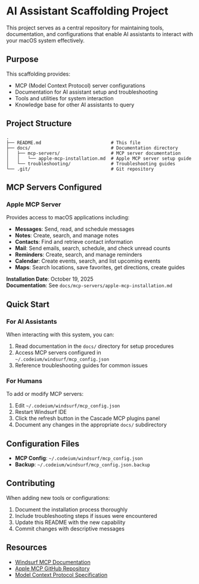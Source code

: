 # AI Assistant Scaffolding Project

This project serves as a central repository for maintaining tools, documentation, and configurations that enable AI assistants to interact with your macOS system effectively.

## Purpose

This scaffolding provides:
- MCP (Model Context Protocol) server configurations
- Documentation for AI assistant setup and troubleshooting
- Tools and utilities for system interaction
- Knowledge base for other AI assistants to query

## Project Structure

```
.
├── README.md                          # This file
├── docs/                              # Documentation directory
│   ├── mcp-servers/                   # MCP server documentation
│   │   └── apple-mcp-installation.md  # Apple MCP server setup guide
│   └── troubleshooting/               # Troubleshooting guides
└── .git/                              # Git repository
```

## MCP Servers Configured

### Apple MCP Server
Provides access to macOS applications including:
- **Messages**: Send, read, and schedule messages
- **Notes**: Create, search, and manage notes
- **Contacts**: Find and retrieve contact information
- **Mail**: Send emails, search, schedule, and check unread counts
- **Reminders**: Create, search, and manage reminders
- **Calendar**: Create events, search, and list upcoming events
- **Maps**: Search locations, save favorites, get directions, create guides

**Installation Date**: October 19, 2025  
**Documentation**: See `docs/mcp-servers/apple-mcp-installation.md`

## Quick Start

### For AI Assistants
When interacting with this system, you can:
1. Read documentation in the `docs/` directory for setup procedures
2. Access MCP servers configured in `~/.codeium/windsurf/mcp_config.json`
3. Reference troubleshooting guides for common issues

### For Humans
To add or modify MCP servers:
1. Edit `~/.codeium/windsurf/mcp_config.json`
2. Restart Windsurf IDE
3. Click the refresh button in the Cascade MCP plugins panel
4. Document any changes in the appropriate `docs/` subdirectory

## Configuration Files

- **MCP Config**: `~/.codeium/windsurf/mcp_config.json`
- **Backup**: `~/.codeium/windsurf/mcp_config.json.backup`

## Contributing

When adding new tools or configurations:
1. Document the installation process thoroughly
2. Include troubleshooting steps if issues were encountered
3. Update this README with the new capability
4. Commit changes with descriptive messages

## Resources

- [Windsurf MCP Documentation](https://docs.windsurf.com/windsurf/cascade/mcp)
- [Apple MCP GitHub Repository](https://github.com/supermemoryai/apple-mcp)
- [Model Context Protocol Specification](https://modelcontextprotocol.io/)
